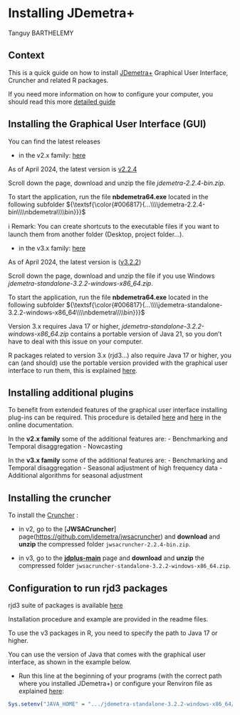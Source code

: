 Installing JDemetra+
================
Tanguy BARTHELEMY

## Context

This is a quick guide on how to install
[JDemetra+](https://jdemetra-new-documentation.netlify.app/) Graphical
User Interface, Cruncher and related R packages.

If you need more information on how to configure your computer, you
should read this more [detailed
guide](https://github.com/TanguyBarthelemy/JD-Tutorials/blob/master/Sheets/JDemetra+_configuration_guide_EN.pdf)

## Installing the Graphical User Interface (GUI)

You can find the latest releases

- in the v2.x family:
  [here](https://github.com/jdemetra/jdemetra-app/releases)

As of April 2024, the latest version is
[v2.2.4](https://github.com/jdemetra/jdemetra-app/releases/tag/v2.2.4)

Scroll down the page, download and unzip the file
*jdemetra-2.2.4-bin.zip*.

To start the application, run the file **nbdemetra64.exe** located in
the following subfolder
${\textsf{\color{#006817}{...\\\\jdemetra-2.2.4-bin\\\\nbdemetra\\\\bin}}}$

ℹ️ Remark: You can create shortcuts to the executable files if you want
to launch them from another folder (Desktop, project folder…).

- in the v3.x family:
  [here](https://github.com/jdemetra/jdplus-main/releases)

As of April 2024, the latest version is
([v3.2.2](https://github.com/jdemetra/jdplus-main/releases/tag/v3.2.2))

Scroll down the page, download and unzip the file if you use Windows
*jdemetra-standalone-3.2.2-windows-x86_64.zip*.

To start the application, run the file **nbdemetra64.exe** located in
the following subfolder
${\textsf{\color{#006817}{...\\\\jdemetra-standalone-3.2.2-windows-x86_64\\\\nbdemetra\\\\bin}}}$

Version 3.x requires Java 17 or higher,
*jdemetra-standalone-3.2.2-windows-x86_64.zip* contains a portable
version of Java 21, so you don’t have to deal with this issue on your
computer.

R packages related to version 3.x (rjd3…) also require Java 17 or
higher, you can (and should) use the portable version provided with the
graphical user interface to run them, this is explained
[here](#Rconfig).

## Installing additional plugins

To benefit from extended features of the graphical user interface
installing plug-ins can be required. This procedure is detailed
[here](https://jdemetra-new-documentation.netlify.app/t-plug-ins) and
[here](https://jdemetra-new-documentation.netlify.app/t-gui-sa-modelling-features)
in the online documentation.

In the **v2.x family** some of the additional features are: -
Benchmarking and Temporal disaggregation - Nowcasting

In the **v3.x family** some of the additional features are: -
Benchmarking and Temporal disaggregation - Seasonal adjustment of high
frequency data - Additional algorithms for seasonal adjustment

## Installing the cruncher

To install the
[Cruncher](https://jdemetra-new-documentation.netlify.app/t-production-tools-cruncher-qr)
:

- in v2, go to the \[**JWSACruncher**\]
  page(<https://github.com/jdemetra/jwsacruncher>) and **download** and
  **unzip** the compressed folder `jwsacruncher-2.2.4-bin.zip`.

- in v3, go to the
  [**jdplus-main**](https://github.com/jdemetra/jdplus-main) page and
  **download** and **unzip** the compressed folder
  `jwsacruncher-standalone-3.2.2-windows-x86_64.zip`.

## Configuration to run rjd3 packages

rjd3 suite of packages is available [here](https://github.com/rjdemetra)

Installation procedure and example are provided in the readme files.

To use the v3 packages in R, you need to specify the path to Java 17 or
higher.

You can use the version of Java that comes with the graphical user
interface, as shown in the example below.

- Run this line at the beginning of your programs (with the correct path
  where you installed JDemetra+) or configure your Renviron file as
  explained
  [here](https://github.com/TanguyBarthelemy/JD-Tutorials/blob/master/Sheets/Sheet_1_b_Tools_installation_advanced_EN.pdf):

``` r
Sys.setenv("JAVA_HOME" = ".../jdemetra-standalone-3.2.2-windows-x86_64/nbdemetra/jdk-21.0.2+13-jre")
```
